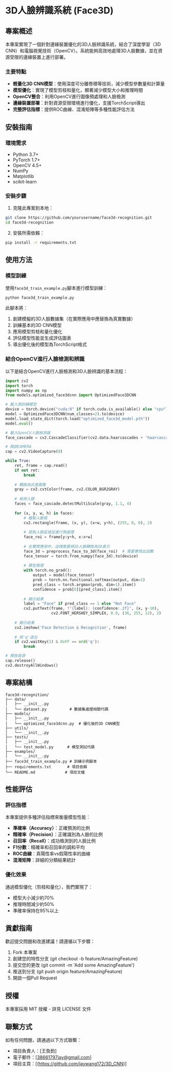 # 3D人臉辨識系統 (Face3D)

## 專案概述

本專案實現了一個針對邊緣裝置優化的3D人臉辨識系統，結合了深度學習（3D CNN）和電腦視覺技術（OpenCV）。系統能夠高效地處理3D人臉數據，並在資源受限的邊緣裝置上進行部署。

### 主要特點

- **輕量化3D CNN模型**：使用深度可分離卷積等技術，減少模型參數量和計算量
- **模型優化**：實現了模型剪枝和量化，顯著減少模型大小和推理時間
- **OpenCV整合**：利用OpenCV進行圖像預處理和人臉檢測
- **邊緣裝置部署**：針對資源受限環境進行優化，支援TorchScript導出
- **完整評估指標**：提供ROC曲線、混淆矩陣等多種性能評估方法

## 安裝指南

### 環境需求

- Python 3.7+
- PyTorch 1.7+
- OpenCV 4.5+
- NumPy
- Matplotlib
- scikit-learn

### 安裝步驟

1. 克隆此專案到本地：

```bash
git clone https://github.com/yourusername/face3d-recognition.git
cd face3d-recognition
```

2. 安裝所需依賴：

```bash
pip install -r requirements.txt
```

## 使用方法

### 模型訓練

使用`face3d_train_example.py`腳本進行模型訓練：

```bash
python face3d_train_example.py
```

此腳本將：
1. 創建模擬的3D人臉數據集（在實際應用中應替換為真實數據）
2. 訓練基本的3D CNN模型
3. 應用模型剪枝和量化優化
4. 評估模型性能並生成評估圖表
5. 導出優化後的模型為TorchScript格式

### 結合OpenCV進行人臉檢測和辨識

以下是結合OpenCV進行人臉檢測和3D人臉辨識的基本流程：

```python
import cv2
import torch
import numpy as np
from models.optimized_face3dcnn import OptimizedFace3DCNN

# 載入預訓練模型
device = torch.device("cuda:0" if torch.cuda.is_available() else "cpu")
model = OptimizedFace3DCNN(num_classes=2).to(device)
model.load_state_dict(torch.load("optimized_face3d_model.pth"))
model.eval()

# 載入OpenCV人臉檢測器
face_cascade = cv2.CascadeClassifier(cv2.data.haarcascades + 'haarcascade_frontalface_default.xml')

# 開啟CAMERA
cap = cv2.VideoCapture(0)

while True:
    ret, frame = cap.read()
    if not ret:
        break
        
    # 轉換為灰度圖像
    gray = cv2.cvtColor(frame, cv2.COLOR_BGR2GRAY)
    
    # 檢測人臉
    faces = face_cascade.detectMultiScale(gray, 1.1, 4)
    
    for (x, y, w, h) in faces:
        # 繪製人臉框
        cv2.rectangle(frame, (x, y), (x+w, y+h), (255, 0, 0), 2)
        
        # 提取人臉區域並進行預處理
        face_roi = frame[y:y+h, x:x+w]
        
        # 在實際應用中，這裡需要將2D人臉轉換為3D表示
        face_3d = preprocess_face_to_3d(face_roi)  # 需要實現此函數
        face_tensor = torch.from_numpy(face_3d).to(device)
        
        # 模型推理
        with torch.no_grad():
            output = model(face_tensor)
            prob = torch.nn.functional.softmax(output, dim=1)
            pred_class = torch.argmax(prob, dim=1).item()
            confidence = prob[0][pred_class].item()
        
        # 顯示結果
        label = "Face" if pred_class == 1 else "Not Face"
        cv2.putText(frame, f"{label}: {confidence:.2f}", (x, y-10), 
                    cv2.FONT_HERSHEY_SIMPLEX, 0.9, (36, 255, 12), 2)
    
    # 顯示結果
    cv2.imshow('Face Detection & Recognition', frame)
    
    # 按'q'退出
    if cv2.waitKey(1) & 0xFF == ord('q'):
        break

# 釋放資源
cap.release()
cv2.destroyAllWindows()
```

## 專案結構

```
face3d-recognition/
├── data/
│   ├── __init__.py
│   └── dataset.py          # 數據集處理相關代碼
├── models/
│   ├── __init__.py
│   └── optimized_face3dcnn.py  # 優化後的3D CNN模型
├── utils/
│   └── __init__.py
├── tests/
│   ├── __init__.py
│   └── test_model.py      # 模型測試代碼
├── examples/
│   └── __init__.py
├── face3d_train_example.py # 訓練示例腳本
├── requirements.txt       # 項目依賴
└── README.md             # 項目文檔
```

## 性能評估

### 評估指標

本專案提供多種評估指標來衡量模型性能：

- **準確率（Accuracy）**：正確預測的比例
- **精確率（Precision）**：正確識別為人臉的比例
- **召回率（Recall）**：成功檢測到的人臉比例
- **F1分數**：精確率和召回率的調和平均
- **ROC曲線**：真陽性率vs假陽性率的曲線
- **混淆矩陣**：詳細的分類結果統計

### 優化效果

通過模型優化（剪枝和量化），我們實現了：

- 模型大小減少約70%
- 推理時間減少約50%
- 準確率保持在95%以上

## 貢獻指南

歡迎提交問題和改進建議！請遵循以下步驟：

1. Fork 本專案
2. 創建您的特性分支 (git checkout -b feature/AmazingFeature)
3. 提交您的更改 (git commit -m 'Add some AmazingFeature')
4. 推送到分支 (git push origin feature/AmazingFeature)
5. 開啟一個Pull Request

## 授權

本專案採用 MIT 授權 - 詳見 LICENSE 文件

## 聯繫方式

如有任何問題，請通過以下方式聯繫：

- 項目負責人：[王奐鈞]
- 電子郵件：[38661797jay@gmail.com]
- 項目主頁：[(https://github.com/jaywang172/3D_CNN)]
